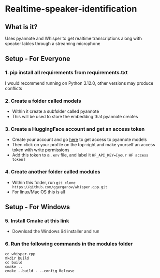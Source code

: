 # Realtime-speaker-identification

## What is it?

Uses pyannote and Whisper to get realtime transcriptions along with speaker lables through a streaming microphone

## Setup - For Everyone

### 1. pip install all requirements from requirements.txt
I would recommend running on Python 3.12.0, other versions may produce conflicts

### 2. Create a folder called models
- Within it create a subfolder called pyannote
- This will be used to store the embedding that pyannote creates

### 3. Create a HuggingFace account and get an access token
- Create your account and go [here](https://huggingface.co/pyannote/embedding) to get access to pyannote models
- Then click on your profile on the top-right and make yourself an access token with write permissions
- Add this token to a `.env` file, and label it `HF_API_KEY=[your HF access token]`

### 4. Create another folder called modules
- Within this folder, run `git clone https://github.com/ggerganov/whisper.cpp.git`
- For linux/Mac OS this is all 

## Setup - For Windows

### 5. Install Cmake at this [link](https://cmake.org/download/)
- Download the Windows 64 installer and run

### 6. Run the following commands in the modules folder
```
cd whisper.cpp
mkdir build
cd build
cmake ..
cmake --build . --config Release
```



